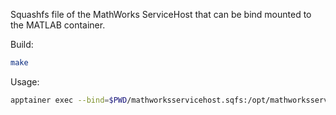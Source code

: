 Squashfs file of the MathWorks ServiceHost that can be bind mounted to the MATLAB container.

Build:

```bash
make
```

Usage:

```bash
apptainer exec --bind=$PWD/mathworksservicehost.sqfs:/opt/mathworksservicehost:image-src=/ --env=MATHWORKS_SERVICE_HOST_MANAGED_INSTALL_ROOT=/opt/mathworksservicehost matlab.sif matlab
```
